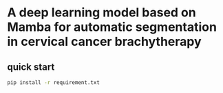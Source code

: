 # A deep learning model based on Mamba for automatic segmentation in cervical cancer brachytherapy
## quick start
```bash
pip install -r requirement.txt
